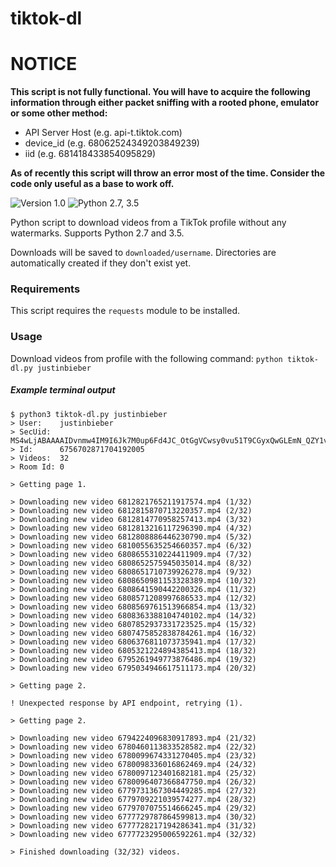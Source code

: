 # tiktok-dl

# NOTICE

**This script is not fully functional. You will have to acquire the following information through either packet sniffing with a rooted phone, emulator or some other method:**

- API Server Host (e.g. api-t.tiktok.com)
- device_id (e.g. 68062524349203849239)
- iid (e.g. 681418433854095829)

**As of recently this script will throw an error most of the time. Consider the code only useful as a base to work off.** 

![Version 1.0](https://img.shields.io/badge/Version-1.0-orange.svg)
![Python 2.7, 3.5](https://img.shields.io/badge/Python-2.7%2C%203.5%2B-3776ab.svg)

Python script to download videos from a TikTok profile without any watermarks. Supports Python 2.7 and 3.5.

Downloads will be saved to `downloaded/username`. Directories are automatically created if they don't exist yet.

### Requirements

This script requires the `requests` module to be installed.

### Usage

Download videos from profile with the following command:
`python tiktok-dl.py justinbieber`

##### Example terminal output

```
$ python3 tiktok-dl.py justinbieber                                                   
> User:    justinbieber                                                               
> SecUid:  MS4wLjABAAAAIDvnmw4IM9I6Jk7M0up6Fd4JC_OtGgVCwsy0vu51T9CGyxQwGLEmN_QZY1v2TYY
> Id:      6756702871704192005                                                        
> Videos:  32                                                                         
> Room Id: 0                                                                          
                                                                                      
> Getting page 1.                                                                     
                                                                                      
> Downloading new video 6812821765211917574.mp4 (1/32)                                
> Downloading new video 6812815870713220357.mp4 (2/32)                                
> Downloading new video 6812814770958257413.mp4 (3/32)                                
> Downloading new video 6812813216117296390.mp4 (4/32)                                
> Downloading new video 6812808886446230790.mp4 (5/32)                                
> Downloading new video 6810055635254660357.mp4 (6/32)                                
> Downloading new video 6808655310224411909.mp4 (7/32)                                
> Downloading new video 6808652575945035014.mp4 (8/32)                                
> Downloading new video 6808651710739926278.mp4 (9/32)                                
> Downloading new video 6808650981153328389.mp4 (10/32)                               
> Downloading new video 6808641590442200326.mp4 (11/32)                               
> Downloading new video 6808571208997686533.mp4 (12/32)                               
> Downloading new video 6808569761513966854.mp4 (13/32)                               
> Downloading new video 6808363388104740102.mp4 (14/32)                               
> Downloading new video 6807852937331723525.mp4 (15/32)                               
> Downloading new video 6807475852838784261.mp4 (16/32)                               
> Downloading new video 6806376811073735941.mp4 (17/32)                               
> Downloading new video 6805321224894385413.mp4 (18/32)                               
> Downloading new video 6795261949773876486.mp4 (19/32)                               
> Downloading new video 6795034946617511173.mp4 (20/32)                               
                                                                                      
> Getting page 2.                                                                     
                                                                                      
! Unexpected response by API endpoint, retrying (1).                                  
                                                                                      
> Getting page 2.                                                                     
                                                                                      
> Downloading new video 6794224096830917893.mp4 (21/32)                               
> Downloading new video 6780460113833528582.mp4 (22/32)                               
> Downloading new video 6780099674331270405.mp4 (23/32)                               
> Downloading new video 6780098336016862469.mp4 (24/32)                               
> Downloading new video 6780097123401682181.mp4 (25/32)                               
> Downloading new video 6780096407366847750.mp4 (26/32)                               
> Downloading new video 6779731367304449285.mp4 (27/32)                               
> Downloading new video 6779709221039574277.mp4 (28/32)                               
> Downloading new video 6779707075514666245.mp4 (29/32)                               
> Downloading new video 6777729787864599813.mp4 (30/32)                               
> Downloading new video 6777728217194286341.mp4 (31/32)                               
> Downloading new video 6777723295006592261.mp4 (32/32)                               
                                                                                      
> Finished downloading (32/32) videos.                                                
```
